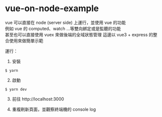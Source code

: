 # vue-on-node-example

vue 可以直接在 node (server side) 上運行，並使用 vue 的功能  
例如 vue 的 computed、watch ...等雙向綁定或是監聽的功能  
甚至也可以直接使用 vuex 來做後端的全域狀態管理
這邊以 vue3 + express 的整合使用來做簡單示範

運行：
1. 安裝
```
$ yarn
```
2. 啟動
```
$ yarn dev
```
3. 前往 http://localhost:3000

4. 重複刷新頁面，並觀察終端機的 console log

